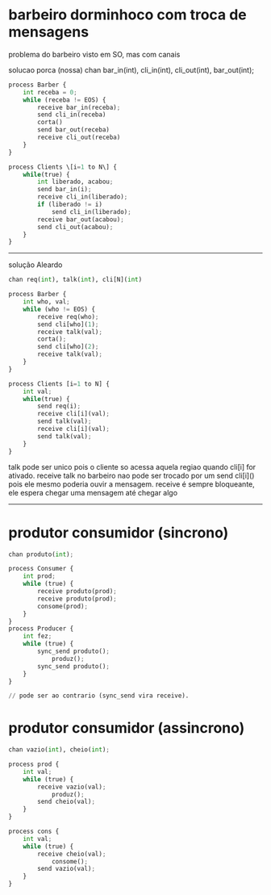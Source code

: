 # barbeiro dorminhoco com troca de mensagens
problema do barbeiro visto em SO, mas com canais

solucao porca (nossa)
chan bar_in(int), cli_in(int), cli_out(int), bar_out(int);

```python
process Barber {
    int receba = 0;
    while (receba != EOS) {
        receive bar_in(receba);
        send cli_in(receba)
        corta()
        send bar_out(receba)
        receive cli_out(receba)
    }
}

process Clients \[i=1 to N\] {
    while(true) {
        int liberado, acabou;
        send bar_in(i);
        receive cli_in(liberado);
        if (liberado != i)
            send cli_in(liberado);
        receive bar_out(acabou);
        send cli_out(acabou);
    }
}
```

---
solução Aleardo
```python
chan req(int), talk(int), cli[N](int)

process Barber {
    int who, val;
    while (who != EOS) {
        receive req(who);
        send cli[who](1);
        receive talk(val);
        corta();
        send cli[who](2);
        receive talk(val);
    }
}

process Clients [i=1 to N] {
    int val;
    while(true) {
        send req(i);
        receive cli[i](val);
        send talk(val);
        receive cli[i](val);
        send talk(val);
    }
}


```

talk pode ser unico pois o cliente so acessa aquela regiao quando cli[i] for ativado.
receive talk no barbeiro nao pode ser trocado por um send cli\[i\]() pois ele mesmo poderia ouvir a mensagem.
receive é sempre bloqueante, ele espera chegar uma mensagem até chegar algo

---

# produtor consumidor (sincrono)
```python
chan produto(int);

process Consumer {
    int prod;
    while (true) {
        receive produto(prod);
        receive produto(prod);
        consome(prod);
    }
}
process Producer {
    int fez;
    while (true) {
        sync_send produto();
            produz();
        sync_send produto();
    }
}

// pode ser ao contrario (sync_send vira receive).

```
# produtor consumidor (assincrono)
```python
chan vazio(int), cheio(int);

process prod {
    int val;
    while (true) {
        receive vazio(val);
            produz();
        send cheio(val);
    }
}

process cons {
    int val;
    while (true) {
        receive cheio(val);
            consome();
        send vazio(val);
    }
}

```